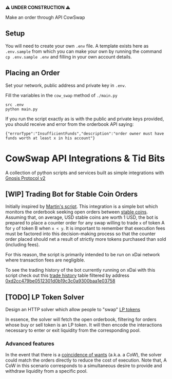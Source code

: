 **⚠️ UNDER CONSTRUCTION ⚠️**

Make an order through API CowSwap

## Setup

You will need to create your own `.env` file. A template exists here as `.env.sample`
from which you can make your own by running the command `cp .env.sample .env` and
filling in your own account details.

## Placing an Order

Set your network, public address and private key in `.env`.

Fill the variables in the `cow_swap` method of `./main.py`

```shell
src .env
python main.py
```

If you run the script exactly as is with the public and private keys provided, you
should receive and error from the orderbook API saying:

```shell
{"errorType":"InsufficientFunds","description":"order owner must have funds worth at least x in his account"}
```

# CowSwap API Integrations & Tid Bits

A collection of python scripts and services built as simple integrations
with [Gnosis Protocol v2](https://gnosis.io/protocol/)

## [WIP] Trading Bot for Stable Coin Orders

Initially inspired by [Martin's script](https://pastebin.com/RZyfL08P). This integration
is a simple bot which monitors the orderbook seeking open orders
between [stable coins](https://en.wikipedia.org/wiki/Stablecoin). Assuming that, on
average, USD stable coins are worth 1 USD, the bot is prepared to place a counter order
for any swap willing to trade `x` of token A for `y` of token B when `x < y`. It is
important to remember that execution fees must be factored into this decision-making
process so that the counter order placed should net a result of strictly more tokens
purchased than sold (including fees).

For this reason, the script is primarily intended to be run on xDai network where
transaction fees are negligible.

To see the trading history of the bot currently running on xDai with this script check
out this [trade history](https://dune.xyz/queries/130938/257752) table filtered by
address [0xd2cc479be0512301d0b19c3c0a9300baa1e03758](https://blockscout.com/xdai/mainnet/address/0xD2Cc479Be0512301D0B19C3C0A9300bAA1E03758/transactions)

## [TODO] LP Token Solver

Design an HTTP solver which allow people to "swap"
[LP tokens](https://coinmarketcap.com/alexandria/glossary/liquidity-provider-tokens-lp-tokens)

In essence, the solver will fetch the open orderbook, filtering for orders whose buy or
sell token is an LP token. It will then encode the interactions necessary to enter or
exit liquidity from the corresponding pool.

### Advanced features

In the event that there is a
[coincidence of wants](https://en.wikipedia.org/wiki/Coincidence_of_wants)
(a.k.a. a *CoW*), the solver could match the orders directly to reduce the cost of
execution. Note that, A CoW in this scenario corresponds to a simultaneous desire to
provide and withdraw liquidity from a specific pool. 
